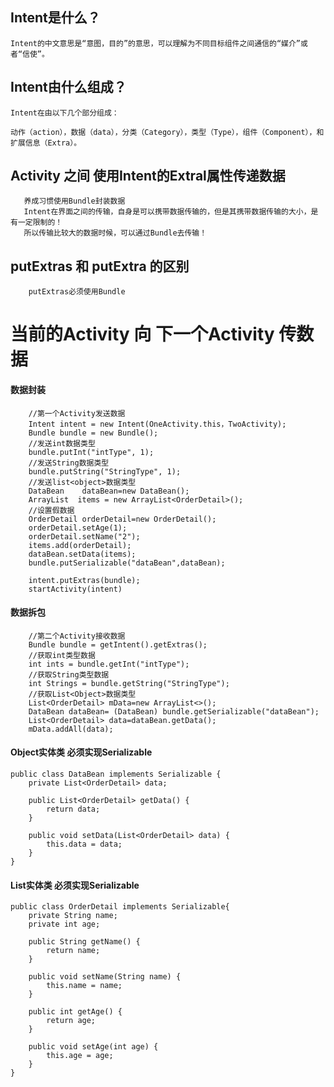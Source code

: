 ## Intent是什么？
    
    Intent的中文意思是“意图，目的”的意思，可以理解为不同目标组件之间通信的“媒介”或者“信使”。
    
## Intent由什么组成？

    Intent在由以下几个部分组成：
    
    动作（action），数据（data），分类（Category），类型（Type），组件（Component），和扩展信息（Extra）。

    
## Activity 之间 使用Intent的Extral属性传递数据
       养成习惯使用Bundle封装数据
       Intent在界面之间的传输，自身是可以携带数据传输的，但是其携带数据传输的大小，是有一定限制的！
       所以传输比较大的数据时候，可以通过Bundle去传输！ 

## putExtras 和 putExtra 的区别

        putExtras必须使用Bundle

# 当前的Activity 向 下一个Activity 传数据


#### 数据封装

        //第一个Activity发送数据
        Intent intent = new Intent(OneActivity.this，TwoActivity);  
        Bundle bundle = new Bundle();  
        //发送int数据类型
        bundle.putInt("intType", 1);
        //发送String数据类型
        bundle.putString("StringType", 1);
        //发送list<object>数据类型 
        DataBean    dataBean=new DataBean();
        ArrayList  items = new ArrayList<OrderDetail>();
        //设置假数据
        OrderDetail orderDetail=new OrderDetail();
        orderDetail.setAge(1);
        orderDetail.setName("2");
        items.add(orderDetail);
        dataBean.setData(items);
        bundle.putSerializable("dataBean",dataBean);
        
        intent.putExtras(bundle);  
        startActivity(intent)
#### 数据拆包
        //第二个Activity接收数据
        Bundle bundle = getIntent().getExtras();
        //获取int类型数据
        int ints = bundle.getInt("intType");  
        //获取String类型数据
        int Strings = bundle.getString("StringType");
        //获取List<Object>数据类型
        List<OrderDetail> mData=new ArrayList<>();
        DataBean dataBean= (DataBean) bundle.getSerializable("dataBean");
        List<OrderDetail> data=dataBean.getData();
        mData.addAll(data);

#### Object实体类 必须实现Serializable

    public class DataBean implements Serializable {
        private List<OrderDetail> data;

        public List<OrderDetail> getData() {
            return data;
        }

        public void setData(List<OrderDetail> data) {
            this.data = data;
        }
    }
    
#### List实体类 必须实现Serializable

    public class OrderDetail implements Serializable{
        private String name;
        private int age;

        public String getName() {
            return name;
        }

        public void setName(String name) {
            this.name = name;
        }

        public int getAge() {
            return age;
        }

        public void setAge(int age) {
            this.age = age;
        }
    }



